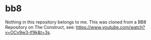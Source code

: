 # bb8
Nothing in this repository belongs to me. This was cloned from a BB8 Repository on The Construct, see: https://www.youtube.com/watch?v=OCv9w3-lf9k&t=3s. 
